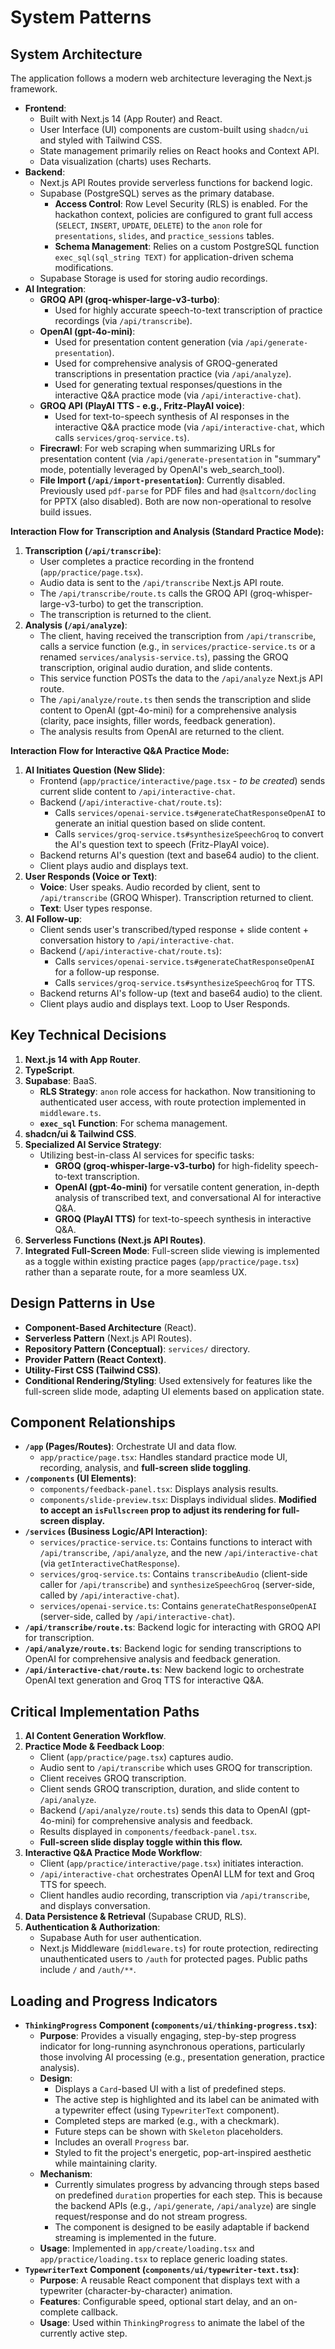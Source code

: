 # System Patterns

## System Architecture

The application follows a modern web architecture leveraging the Next.js framework.

-   **Frontend**:
    -   Built with Next.js 14 (App Router) and React.
    -   User Interface (UI) components are custom-built using `shadcn/ui` and styled with Tailwind CSS.
    -   State management primarily relies on React hooks and Context API.
    -   Data visualization (charts) uses Recharts.
-   **Backend**:
    -   Next.js API Routes provide serverless functions for backend logic.
    -   Supabase (PostgreSQL) serves as the primary database.
        -   **Access Control**: Row Level Security (RLS) is enabled. For the hackathon context, policies are configured to grant full access (`SELECT`, `INSERT`, `UPDATE`, `DELETE`) to the `anon` role for `presentations`, `slides`, and `practice_sessions` tables.
        -   **Schema Management**: Relies on a custom PostgreSQL function `exec_sql(sql_string TEXT)` for application-driven schema modifications.
    -   Supabase Storage is used for storing audio recordings.
-   **AI Integration**:
    -   **GROQ API (groq-whisper-large-v3-turbo)**:
        -   Used for highly accurate speech-to-text transcription of practice recordings (via `/api/transcribe`).
    -   **OpenAI (gpt-4o-mini)**:
        -   Used for presentation content generation (via `/api/generate-presentation`).
        -   Used for comprehensive analysis of GROQ-generated transcriptions in presentation practice (via `/api/analyze`).
        -   Used for generating textual responses/questions in the interactive Q&A practice mode (via `/api/interactive-chat`).
    -   **GROQ API (PlayAI TTS - e.g., Fritz-PlayAI voice)**:
        -   Used for text-to-speech synthesis of AI responses in the interactive Q&A practice mode (via `/api/interactive-chat`, which calls `services/groq-service.ts`).
    -   **Firecrawl**: For web scraping when summarizing URLs for presentation content (via `/api/generate-presentation` in "summary" mode, potentially leveraged by OpenAI's web_search_tool).
    -   **File Import (`/api/import-presentation`)**: Currently disabled. Previously used `pdf-parse` for PDF files and had `@saltcorn/docling` for PPTX (also disabled). Both are now non-operational to resolve build issues.

**Interaction Flow for Transcription and Analysis (Standard Practice Mode):**
1.  **Transcription (`/api/transcribe`)**:
    -   User completes a practice recording in the frontend (`app/practice/page.tsx`).
    -   Audio data is sent to the `/api/transcribe` Next.js API route.
    -   The `/api/transcribe/route.ts` calls the GROQ API (groq-whisper-large-v3-turbo) to get the transcription.
    -   The transcription is returned to the client.
2.  **Analysis (`/api/analyze`)**:
    -   The client, having received the transcription from `/api/transcribe`, calls a service function (e.g., in `services/practice-service.ts` or a renamed `services/analysis-service.ts`), passing the GROQ transcription, original audio duration, and slide contents.
    -   This service function POSTs the data to the `/api/analyze` Next.js API route.
    -   The `/api/analyze/route.ts` then sends the transcription and slide content to OpenAI (gpt-4o-mini) for a comprehensive analysis (clarity, pace insights, filler words, feedback generation).
    -   The analysis results from OpenAI are returned to the client.

**Interaction Flow for Interactive Q&A Practice Mode:**
1.  **AI Initiates Question (New Slide)**:
    -   Frontend (`app/practice/interactive/page.tsx` - *to be created*) sends current slide content to `/api/interactive-chat`.
    -   Backend (`/api/interactive-chat/route.ts`):
        -   Calls `services/openai-service.ts#generateChatResponseOpenAI` to generate an initial question based on slide content.
        -   Calls `services/groq-service.ts#synthesizeSpeechGroq` to convert the AI's question text to speech (Fritz-PlayAI voice).
    -   Backend returns AI's question (text and base64 audio) to the client.
    -   Client plays audio and displays text.
2.  **User Responds (Voice or Text)**:
    -   **Voice**: User speaks. Audio recorded by client, sent to `/api/transcribe` (GROQ Whisper). Transcription returned to client.
    -   **Text**: User types response.
3.  **AI Follow-up**:
    -   Client sends user's transcribed/typed response + slide content + conversation history to `/api/interactive-chat`.
    -   Backend (`/api/interactive-chat/route.ts`):
        -   Calls `services/openai-service.ts#generateChatResponseOpenAI` for a follow-up response.
        -   Calls `services/groq-service.ts#synthesizeSpeechGroq` for TTS.
    -   Backend returns AI's follow-up (text and base64 audio) to the client.
    -   Client plays audio and displays text. Loop to User Responds.

## Key Technical Decisions

1.  **Next.js 14 with App Router**.
2.  **TypeScript**.
3.  **Supabase**: BaaS.
    -   **RLS Strategy**: `anon` role access for hackathon. Now transitioning to authenticated user access, with route protection implemented in `middleware.ts`.
    -   **`exec_sql` Function**: For schema management.
4.  **shadcn/ui & Tailwind CSS**.
5.  **Specialized AI Service Strategy**:
    -   Utilizing best-in-class AI services for specific tasks:
        -   **GROQ (groq-whisper-large-v3-turbo)** for high-fidelity speech-to-text transcription.
        -   **OpenAI (gpt-4o-mini)** for versatile content generation, in-depth analysis of transcribed text, and conversational AI for interactive Q&A.
        -   **GROQ (PlayAI TTS)** for text-to-speech synthesis in interactive Q&A.
6.  **Serverless Functions (Next.js API Routes)**.
7.  **Integrated Full-Screen Mode**: Full-screen slide viewing is implemented as a toggle within existing practice pages (`app/practice/page.tsx`) rather than a separate route, for a more seamless UX.

## Design Patterns in Use

-   **Component-Based Architecture** (React).
-   **Serverless Pattern** (Next.js API Routes).
-   **Repository Pattern (Conceptual)**: `services/` directory.
-   **Provider Pattern (React Context)**.
-   **Utility-First CSS (Tailwind CSS)**.
-   **Conditional Rendering/Styling**: Used extensively for features like the full-screen slide mode, adapting UI elements based on application state.

## Component Relationships

-   **`/app` (Pages/Routes)**: Orchestrate UI and data flow.
    -   `app/practice/page.tsx`: Handles standard practice mode UI, recording, analysis, and **full-screen slide toggling**.
-   **`/components` (UI Elements)**:
    -   `components/feedback-panel.tsx`: Displays analysis results.
    -   `components/slide-preview.tsx`: Displays individual slides. **Modified to accept an `isFullscreen` prop to adjust its rendering for full-screen display.**
-   **`/services` (Business Logic/API Interaction)**:
    -   `services/practice-service.ts`: Contains functions to interact with `/api/transcribe`, `/api/analyze`, and the new `/api/interactive-chat` (via `getInteractiveChatResponse`).
    -   `services/groq-service.ts`: Contains `transcribeAudio` (client-side caller for `/api/transcribe`) and `synthesizeSpeechGroq` (server-side, called by `/api/interactive-chat`).
    -   `services/openai-service.ts`: Contains `generateChatResponseOpenAI` (server-side, called by `/api/interactive-chat`).
-   **`/api/transcribe/route.ts`**: Backend logic for interacting with GROQ API for transcription.
-   **`/api/analyze/route.ts`**: Backend logic for sending transcriptions to OpenAI for comprehensive analysis and feedback generation.
-   **`/api/interactive-chat/route.ts`**: New backend logic to orchestrate OpenAI text generation and Groq TTS for interactive Q&A.

## Critical Implementation Paths

1.  **AI Content Generation Workflow**.
2.  **Practice Mode & Feedback Loop**:
    -   Client (`app/practice/page.tsx`) captures audio.
    -   Audio sent to `/api/transcribe` which uses GROQ for transcription.
    -   Client receives GROQ transcription.
    -   Client sends GROQ transcription, duration, and slide content to `/api/analyze`.
    -   Backend (`/api/analyze/route.ts`) sends this data to OpenAI (gpt-4o-mini) for comprehensive analysis and feedback.
    -   Results displayed in `components/feedback-panel.tsx`.
    -   **Full-screen slide display toggle within this flow.**
3.  **Interactive Q&A Practice Mode Workflow**:
    -   Client (`app/practice/interactive/page.tsx`) initiates interaction.
    -   `/api/interactive-chat` orchestrates OpenAI LLM for text and Groq TTS for speech.
    -   Client handles audio recording, transcription via `/api/transcribe`, and displays conversation.
4.  **Data Persistence & Retrieval** (Supabase CRUD, RLS).
5.  **Authentication & Authorization**:
    -   Supabase Auth for user authentication.
    -   Next.js Middleware (`middleware.ts`) for route protection, redirecting unauthenticated users to `/auth` for protected pages. Public paths include `/` and `/auth/**`.

## Loading and Progress Indicators

-   **`ThinkingProgress` Component (`components/ui/thinking-progress.tsx`)**:
    -   **Purpose**: Provides a visually engaging, step-by-step progress indicator for long-running asynchronous operations, particularly those involving AI processing (e.g., presentation generation, practice analysis).
    -   **Design**:
        -   Displays a `Card`-based UI with a list of predefined steps.
        -   The active step is highlighted and its label can be animated with a typewriter effect (using `TypewriterText` component).
        -   Completed steps are marked (e.g., with a checkmark).
        -   Future steps can be shown with `Skeleton` placeholders.
        -   Includes an overall `Progress` bar.
        -   Styled to fit the project's energetic, pop-art-inspired aesthetic while maintaining clarity.
    -   **Mechanism**:
        -   Currently simulates progress by advancing through steps based on predefined `duration` properties for each step. This is because the backend APIs (e.g., `/api/generate`, `/api/analyze`) are single request/response and do not stream progress.
        -   The component is designed to be easily adaptable if backend streaming is implemented in the future.
    -   **Usage**: Implemented in `app/create/loading.tsx` and `app/practice/loading.tsx` to replace generic loading states.
-   **`TypewriterText` Component (`components/ui/typewriter-text.tsx`)**:
    -   **Purpose**: A reusable React component that displays text with a typewriter (character-by-character) animation.
    -   **Features**: Configurable speed, optional start delay, and an on-complete callback.
    -   **Usage**: Used within `ThinkingProgress` to animate the label of the currently active step.
